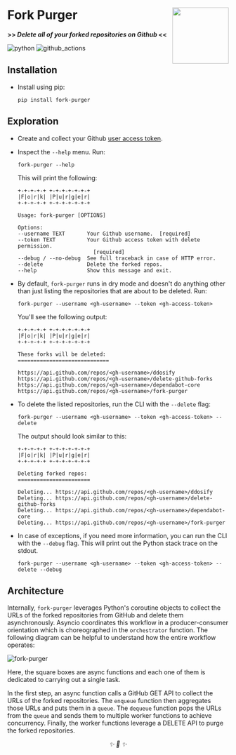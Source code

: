 <h1>Fork Purger<img src='https://user-images.githubusercontent.com/30027932/137647315-66a6bcf2-7645-46cd-964d-4fe7375be30b.png' align='right' width='128' height='128'></h1>


<strong>>> <i>Delete all of your forked repositories on Github</i> <<</strong>


</div>

![python](https://img.shields.io/badge/Python-3776AB?style=for-the-badge&logo=python&logoColor=white)
![github_actions](https://img.shields.io/badge/GitHub_Actions-2088FF?style=for-the-badge&logo=github-actions&logoColor=white)


## Installation

* Install using pip:

    ```
    pip install fork-purger
    ```

## Exploration

* Create and collect your Github [user access token](https://docs.github.com/en/authentication/keeping-your-account-and-data-secure/creating-a-personal-access-token).

* Inspect the `--help` menu. Run:

    ```
    fork-purger --help
    ```

    This will print the following:

    ```
    +-+-+-+-+ +-+-+-+-+-+-+
    |F|o|r|k| |P|u|r|g|e|r|
    +-+-+-+-+ +-+-+-+-+-+-+

    Usage: fork-purger [OPTIONS]

    Options:
    --username TEXT       Your Github username.  [required]
    --token TEXT          Your Github access token with delete permission.
                            [required]
    --debug / --no-debug  See full traceback in case of HTTP error.
    --delete              Delete the forked repos.
    --help                Show this message and exit.
    ```

* By default, `fork-purger` runs in dry mode and doesn't do anything other than just listing the repositories that are about to be deleted. Run:

    ```
    fork-purger --username <gh-username> --token <gh-access-token>
    ```

    You'll see the following output:

    ```
    +-+-+-+-+ +-+-+-+-+-+-+
    |F|o|r|k| |P|u|r|g|e|r|
    +-+-+-+-+ +-+-+-+-+-+-+

    These forks will be deleted:
    =============================

    https://api.github.com/repos/<gh-username>/ddosify
    https://api.github.com/repos/<gh-username>/delete-github-forks
    https://api.github.com/repos/<gh-username>/dependabot-core
    https://api.github.com/repos/<gh-username>/fork-purger
    ```

* To delete the listed repositories, run the CLI with the `--delete` flag:

    ```
    fork-purger --username <gh-username> --token <gh-access-token> --delete
    ```

    The output should look similar to this:
    ```
    +-+-+-+-+ +-+-+-+-+-+-+
    |F|o|r|k| |P|u|r|g|e|r|
    +-+-+-+-+ +-+-+-+-+-+-+

    Deleting forked repos:
    =======================

    Deleting... https://api.github.com/repos/<gh-username>/ddosify
    Deleting... https://api.github.com/repos/<gh-username>/delete-github-forks
    Deleting... https://api.github.com/repos/<gh-username>/dependabot-core
    Deleting... https://api.github.com/repos/<gh-username>/fork-purger
    ```

* In case of exceptions, if you need more information, you can run the CLI with the `--debug` flag. This will print out the Python stack trace on the stdout.

    ```
    fork-purger --username <gh-username> --token <gh-access-token> --delete --debug
    ```

## Architecture

Internally, `fork-purger` leverages Python's coroutine objects to collect the URLs of the forked repositories from GitHub and delete them asynchronously. Asyncio coordinates this workflow in a producer-consumer orientation which is choreographed in the `orchestrator` function. The following diagram can be helpful to understand how the entire workflow operates:

![fork-purger](https://user-images.githubusercontent.com/30027932/138367712-3d85f846-2b13-474d-ab88-87974177e7ec.png)


Here, the square boxes are async functions and each one of them is dedicated to carrying out a single task.

In the first step, an async function calls a GitHub GET API to collect the URLs of the forked repositories. The `enqueue` function then aggregates those URLs and puts them in a `queue`. The `dequeue` function pops the URLs from the `queue` and sends them to multiple worker functions to achieve concurrency. Finally, the worker functions leverage a DELETE API to purge the forked repositories.

<div align="center">
<i> ✨ 🍰 ✨ </i>
</div>
